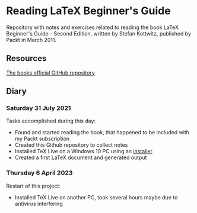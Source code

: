 # Reading LaTeX Beginner's Guide

Repository with notes and exercises related to reading the book LaTeX Beginner's Guide - Second Edition, written by Stefan Kottwitz, published by Packt in March 2011.

## Resources

[The books official GitHub repository](https://github.com/PacktPublishing/LaTeX-Beginner-s-Guide-Second-Edition)  

## Diary

### Saturday 31 July 2021

Tasks accomplished during this day:

- Found and started reading the book, that happened to be included with my Packt subscription
- Created this Github repository to collect notes
- Installed TeX Live on a Windows 10 PC using an [installer](http://tug.org/texlive/acquire-netinstall.html)
- Created a first LaTeX document and generated output

### Thursday 6 April 2023

Restart of this project:

- Installed TeX Live on another PC, took several hours maybe due to antivirus interfering
